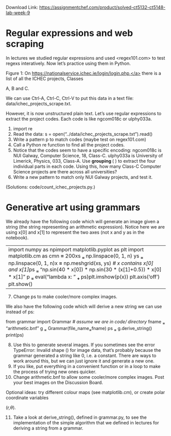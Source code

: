 Download Link: https://assignmentchef.com/product/solved-ct5132-ct5148-lab-week-9
<br>



<h1>Regular expressions and web scraping</h1>

In lectures we studied regular expressions and used &lt;regex101.com&gt; to test regexs interatively. Now let’s practice using them in Python.

Figure 1: On <a href="https://nationalservice.ichec.ie/login/login.php">https://nationalservice.ichec.ie/login/login.php,</a> there is a list of all the ICHEC projects, Classes

A, B and C.

We can use Ctrl-A, Ctrl-C, Ctrl-V to put this data in a text file: data/ichec_projects_scrape.txt.

However, it is now unstructured plain text. Let’s use regular expressions to extract the project codes. Each code is like ngcom018c or ulphy033a.

<ol>

 <li>import re</li>

 <li>Read the data: s = open(“../data/ichec_projects_scrape.txt”).read()</li>

 <li>Write a pattern p to match codes (maybe test on regex101.com)</li>

 <li>Call a Python re function to find all the project codes.</li>

 <li>Notice that the codes seem to have a specific encoding: ngcom018c is NUI Galway, Computer Science, 18, Class-C. ulphy033a is University of Limerick, Physics, 033, Class-A. Use <strong>grouping </strong>( ) to extract the four individual parts in each code. Using this, how many Class-C Computer Science projects are there across all universities?</li>

 <li>Write a new pattern to match only NUI Galway projects, and test it.</li>

</ol>

(Solutions: code/count_ichec_projects.py.)

<h1>Generative art using grammars</h1>

We already have the following code which will generate an image given a string (the string representing an arithmetic expression). Notice here we are using x[0] and x[1] to represent the two axes (not x and y as in the notebook).

<table width="632">

 <tbody>

  <tr>

   <td width="632">import numpy as npimport matplotlib.pyplot as plt import matplotlib.cm as cmn <strong>= </strong>200xs <strong><sub>= </sub></strong>np.linspace(0, 1, n) ys <strong><sub>= </sub></strong>np.linspace(0, 1, n)x <strong>= </strong>np.meshgrid(xs, ys) <em># x contains x[0] and x[1]</em>ps <strong><sub>= </sub></strong>“np.sin(40 * x[0]) * np.sin(30 * (x[1]+0.5)) * x[0] * x[1]” p <strong><sub>= </sub></strong>eval(“lambda x: ” <strong><sub>+ </sub></strong>ps)plt.imshow(p(x)) plt.axis(‘off’) plt.show()</td>

  </tr>

 </tbody>

</table>

<ol start="7">

 <li>Change ps to make cooler/more complex images.</li>

</ol>

We also have the following code which will derive a new string we can use instead of ps:

from grammar import Grammar <em># assume we are in code/ directory </em>fname <strong><sub>=</sub></strong> “arithmetic.bnf” g <strong><sub>=</sub></strong> Grammar(file_name<strong><sub>=</sub></strong>fname) ps <strong><sub>=</sub></strong> g.derive_string() print(ps)

<ol start="8">

 <li>Use this to generate several images. If you sometimes see the error TypeError: Invalid shape () for image data, that’s probably because the grammar generated a string like 0, i.e. a constant. There are ways to work around this, but we can just ignore it and generate a new one.</li>

 <li>If you like, put everything in a convenient function or in a loop to make the process of trying new ones quicker.</li>

 <li>Change arithmetic.bnf to allow some cooler/more complex images. Post your best images on the Discussion Board.</li>

</ol>

Optional ideas: try different colour maps (see matplotlib.cm), or create polar coordinate variables

(<em>r,θ</em>).

<ol start="11">

 <li>Take a look at derive_string(), defined in grammar.py, to see the implementation of the simple algorithm that we defined in lectures for deriving a string from a grammar.</li>

</ol>